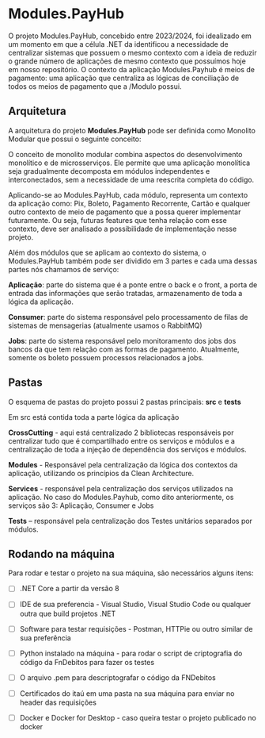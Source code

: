 # Modules.PayHub

O projeto Modules.PayHub, concebido entre 2023/2024, foi idealizado em um momento em que a célula .NET da   identificou a necessidade de centralizar sistemas que possuem o mesmo contexto com a ideia de reduzir o grande número de aplicações de mesmo contexto que possuímos hoje em nosso repositório. O contexto da aplicação Modules.Payhub é meios de pagamento: uma aplicação que centraliza as lógicas de conciliação de todos os meios de pagamento que a  /Modulo possui.  


## Arquitetura 

A arquitetura do projeto **Modules.PayHub** pode ser definida como Monolito Modular que possui o seguinte conceito: 

O conceito de monolito modular combina aspectos do desenvolvimento monolítico e de microsserviços. Ele permite que uma aplicação monolítica seja gradualmente decomposta em módulos independentes e interconectados, sem a necessidade de uma reescrita completa do código. 

Aplicando-se ao Modules.PayHub, cada módulo, representa um contexto da aplicação como: Pix, Boleto, Pagamento Recorrente, Cartão e qualquer outro contexto de meio de pagamento que a   possa querer implementar futuramente. Ou seja, futuras features que tenha relação com esse contexto, deve ser analisado a possibilidade de implementação nesse projeto.  

Além dos módulos que se aplicam ao contexto do sistema, o Modules.PayHub também pode ser dividido em 3 partes e cada uma dessas partes nós chamamos de serviço: 

**Aplicação**: parte do sistema que é a ponte entre o back e o front, a porta de entrada das informações que serão tratadas, armazenamento de toda a lógica da aplicação.  

**Consumer**: parte do sistema responsável pelo processamento de filas de sistemas de mensagerias (atualmente usamos o RabbitMQ) 

**Jobs**: parte do sistema responsável pelo monitoramento dos jobs dos bancos da   que tem relação com as formas de pagamento. Atualmente, somente os boleto possuem processos relacionados a jobs. 


## Pastas 

O esquema de pastas do projeto possui 2 pastas principais: **src** e **tests** 
 
Em src está contida toda a parte lógica da aplicação  
 
**CrossCutting**  - aqui está centralizado 2 bibliotecas responsáveis por centralizar tudo que é compartilhado entre os serviços e módulos e a centralização de toda a injeção de dependência dos serviços e módulos. 

**Modules** - Responsável pela centralização da lógica dos contextos da aplicação, utilizando os princípios da Clean Architecture. 

**Services** - responsável pela centralização dos serviços utilizados na aplicação. No caso do Modules.Payhub, como dito anteriormente, os serviços são 3: Aplicação, Consumer e Jobs 

**Tests** – responsável pela centralização dos Testes unitários separados por módulos. 

 
## Rodando na máquina

Para rodar e testar o projeto na sua máquina, são necessários alguns itens:

- [ ] .NET Core a partir da versão 8
- [ ] IDE de sua preferencia - Visual Studio, Visual Studio Code ou qualquer outra que build projetos .NET
- [ ] Software para testar requisições - Postman, HTTPie ou outro similar de sua preferência 
- [ ] Python instalado na máquina -  para rodar o script de criptografia do código da FnDebitos para fazer os testes
- [ ] O arquivo .pem para descriptografar o código da FNDebitos
- [ ] Certificados do itaú em uma pasta na sua máquina para enviar no header das requisições
- [ ] Docker e Docker for Desktop - caso queira testar o projeto publicado no docker

